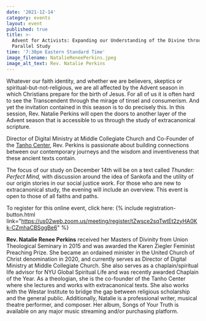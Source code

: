 ```yaml
---
date: '2021-12-14'
category: events
layout: event
published: true
title: >-
  Advent for Activists: Expanding our Understanding of the Divine through
  Parallel Study
time: '7:30pm Eastern Standard Time'
image_filename: NatalieReneePerkins.jpeg
image_alt_text: Rev. Natalie Perkins
---
```

Whatever our faith identity, and whether we are believers, skeptics or spiritual-but-not-religious, we are all affected by the Advent season in which Christians prepare for the birth of Jesus. For all of us it is often hard to see the Transcendent through the mirage of tinsel and consumerism. And yet the invitation contained in this season is to do precisely this. In this session, Rev. Natalie Perkins will open the doors to another layer of the Advent season that is accessible to us through the study of extracanonical scripture.

Director of Digital Ministry at Middle Collegiate Church and Co-Founder of the [Tanho Center](https://www.tanhocenter.org/Advent-2021), Rev. Perkins is passionate about building connections between our contemporary journeys and the wisdom and inventiveness that these ancient texts contain. 

The focus of our study on December 14th will be on a text called _Thunder: Perfect Mind,_ with discussion around the idea of Sankofa and the utility of our origin stories in our social justice work. For those who are new to extracanonical study, the evening will include an overview. This event is open to those of all faiths and paths.

To register for this online event, click here: 
{% include registration-button.html link="https://us02web.zoom.us/meeting/register/tZwsce2sqTwtEt2zyHA0Kk-CZmhaCBSggBe6" %}

**Rev. Natalie Renee Perkins** received her Masters of Divinity from Union Theological Seminary in 2015 and was awarded the Karen Ziegler Feminist Preaching Prize. She became an ordained minister in the United Church of Christ denomination in 2020, and currently serves as Director of Digital Ministry at Middle Collegiate Church. She also serves as a chaplain/spiritual life advisor for NYU Global Spiritual Life and was recently awarded Chaplain of the Year. As a theologian, she is the co-founder of the Tanho Center where she lectures and works with extracanonical texts. She also works with the Westar Institute to bridge the gap between religious scholarship and the general public. Additionally, Natalie is a professional writer, musical theatre performer, and composer. Her album, Songs of Your Truth is available on any major music streaming and/or purchasing platform.
